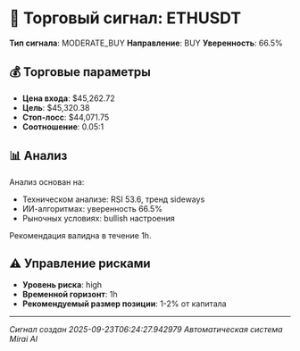 
# 🎯 Торговый сигнал: ETHUSDT

**Тип сигнала**: MODERATE_BUY
**Направление**: BUY
**Уверенность**: 66.5%

## 💰 Торговые параметры
- **Цена входа**: $45,262.72
- **Цель**: $45,320.38
- **Стоп-лосс**: $44,071.75
- **Соотношение**: 0.05:1

## 📊 Анализ

Анализ основан на:
- Техническом анализе: RSI 53.6, тренд sideways
- ИИ-алгоритмах: уверенность 66.5%
- Рыночных условиях: bullish настроения

Рекомендация валидна в течение 1h.
        

## ⚠️ Управление рисками
- **Уровень риска**: high
- **Временной горизонт**: 1h
- **Рекомендуемый размер позиции**: 1-2% от капитала

---
*Сигнал создан 2025-09-23T06:24:27.942979*
*Автоматическая система Mirai AI*
        